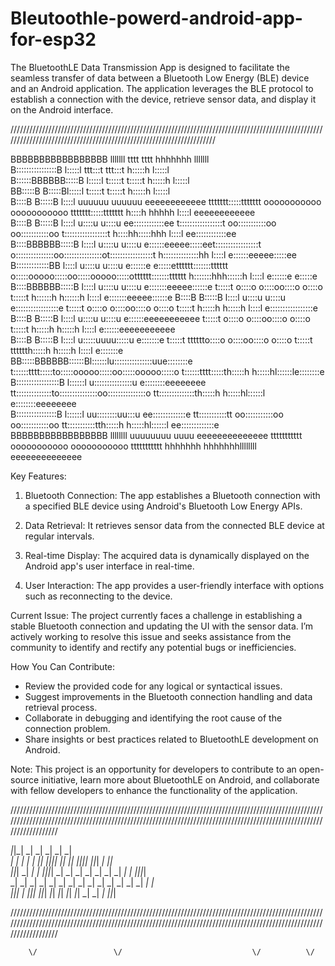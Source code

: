 # Bleutoothle-powerd-android-app-for-esp32
The BluetoothLE Data Transmission App is designed to facilitate the seamless transfer of data between a Bluetooth Low Energy (BLE) device and an Android application. The application leverages the BLE protocol to establish a connection with the device, retrieve sensor data, and display it on the Android interface.

                                                                                                    
////////////////////////////////////////////////////////////////////////////////////////////////////////////////////////////////////////////////////////////////////
                                                                                                                                                                                                   
                                                                                                                                                                                                 
BBBBBBBBBBBBBBBBB   lllllll                                                tttt                                                     tttt         hhhhhhh             lllllll                     
B::::::::::::::::B  l:::::l                                             ttt:::t                                                  ttt:::t         h:::::h             l:::::l                     
B::::::BBBBBB:::::B l:::::l                                             t:::::t                                                  t:::::t         h:::::h             l:::::l                     
BB:::::B     B:::::Bl:::::l                                             t:::::t                                                  t:::::t         h:::::h             l:::::l                     
  B::::B     B:::::B l::::l uuuuuu    uuuuuu      eeeeeeeeeeee    ttttttt:::::ttttttt       ooooooooooo      ooooooooooo   ttttttt:::::ttttttt    h::::h hhhhh        l::::l     eeeeeeeeeeee    
  B::::B     B:::::B l::::l u::::u    u::::u    ee::::::::::::ee  t:::::::::::::::::t     oo:::::::::::oo  oo:::::::::::oo t:::::::::::::::::t    h::::hh:::::hhh     l::::l   ee::::::::::::ee  
  B::::BBBBBB:::::B  l::::l u::::u    u::::u   e::::::eeeee:::::eet:::::::::::::::::t    o:::::::::::::::oo:::::::::::::::ot:::::::::::::::::t    h::::::::::::::hh   l::::l  e::::::eeeee:::::ee
  B:::::::::::::BB   l::::l u::::u    u::::u  e::::::e     e:::::etttttt:::::::tttttt    o:::::ooooo:::::oo:::::ooooo:::::otttttt:::::::tttttt    h:::::::hhh::::::h  l::::l e::::::e     e:::::e
  B::::BBBBBB:::::B  l::::l u::::u    u::::u  e:::::::eeeee::::::e      t:::::t          o::::o     o::::oo::::o     o::::o      t:::::t          h::::::h   h::::::h l::::l e:::::::eeeee::::::e
  B::::B     B:::::B l::::l u::::u    u::::u  e:::::::::::::::::e       t:::::t          o::::o     o::::oo::::o     o::::o      t:::::t          h:::::h     h:::::h l::::l e:::::::::::::::::e 
  B::::B     B:::::B l::::l u::::u    u::::u  e::::::eeeeeeeeeee        t:::::t          o::::o     o::::oo::::o     o::::o      t:::::t          h:::::h     h:::::h l::::l e::::::eeeeeeeeeee  
  B::::B     B:::::B l::::l u:::::uuuu:::::u  e:::::::e                 t:::::t    tttttto::::o     o::::oo::::o     o::::o      t:::::t    tttttth:::::h     h:::::h l::::l e:::::::e           
BB:::::BBBBBB::::::Bl::::::lu:::::::::::::::uue::::::::e                t::::::tttt:::::to:::::ooooo:::::oo:::::ooooo:::::o      t::::::tttt:::::th:::::h     h:::::hl::::::le::::::::e          
B:::::::::::::::::B l::::::l u:::::::::::::::u e::::::::eeeeeeee        tt::::::::::::::to:::::::::::::::oo:::::::::::::::o      tt::::::::::::::th:::::h     h:::::hl::::::l e::::::::eeeeeeee  
B::::::::::::::::B  l::::::l  uu::::::::uu:::u  ee:::::::::::::e          tt:::::::::::tt oo:::::::::::oo  oo:::::::::::oo         tt:::::::::::tth:::::h     h:::::hl::::::l  ee:::::::::::::e  
BBBBBBBBBBBBBBBBB   llllllll    uuuuuuuu  uuuu    eeeeeeeeeeeeee            ttttttttttt     ooooooooooo      ooooooooooo             ttttttttttt  hhhhhhh     hhhhhhhllllllll    eeeeeeeeeeeeee  
                                                                                                                                                                                                 
                                                                                                                                                                                                 
                                                                                                                                                                                                 
                                                                                                                                                                                                 
                                                                                                                                                                                                 
                                                                                                                                                                                                 
                                                                                                                                                                                                                                                    
Key Features:
1. Bluetooth Connection: The app establishes a Bluetooth connection with a specified BLE device using Android's Bluetooth Low Energy APIs.

2. Data Retrieval: It retrieves sensor data from the connected BLE device at regular intervals.

3. Real-time Display: The acquired data is dynamically displayed on the Android app's user interface in real-time.

4. User Interaction: The app provides a user-friendly interface with options such as reconnecting to the device.

Current Issue:
The project currently faces a challenge in establishing a stable Bluetooth connection and updating the UI with the sensor data. I’m actively working to resolve this issue and seeks assistance from the community to identify and rectify any potential bugs or inefficiencies.

How You Can Contribute:
- Review the provided code for any logical or syntactical issues.
- Suggest improvements in the Bluetooth connection handling and data retrieval process.
- Collaborate in debugging and identifying the root cause of the connection problem.
- Share insights or best practices related to BluetoothLE development on Android.

Note:
This project is an opportunity for developers to contribute to an open-source initiative, learn more about BluetoothLE on Android, and collaborate with fellow developers to enhance the functionality of the application.

/////////////////////////////////////////////////////////////////////////////////////////////////////////////////////////////////////////////////////////////////////////////////////////////////////////////////////

                                                     
                                                                                                   
 _|_|_|    _|                        _|                            _|      _|        _|            
 _|    _|  _|  _|    _|    _|_|    _|_|_|_|    _|_|      _|_|    _|_|_|_|  _|_|_|    _|    _|_|    
 _|_|_|    _|  _|    _|  _|_|_|_|    _|      _|    _|  _|    _|    _|      _|    _|  _|  _|_|_|_|  
 _|    _|  _|  _|    _|  _|          _|      _|    _|  _|    _|    _|      _|    _|  _|  _|        
 _|_|_|    _|    _|_|_|    _|_|_|      _|_|    _|_|      _|_|        _|_|  _|    _|  _|    _|_|_|  
                                                                                                   
                                                                                                   
/////////////////////////////////////////////////////////////////////////////////////////////////////////////////////////////////////////////////////////////////////////////////////////////////////////////////////

                                                                                                          
                                                     
        \/                 \/                             \/          \/ 
